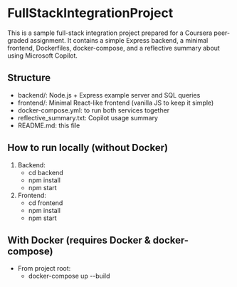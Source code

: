 # FullStackIntegrationProject

This is a sample full-stack integration project prepared for a Coursera peer-graded assignment.
It contains a simple Express backend, a minimal frontend, Dockerfiles, docker-compose, and a reflective summary about using Microsoft Copilot.

## Structure
- backend/: Node.js + Express example server and SQL queries
- frontend/: Minimal React-like frontend (vanilla JS to keep it simple)
- docker-compose.yml: to run both services together
- reflective_summary.txt: Copilot usage summary
- README.md: this file

## How to run locally (without Docker)
1. Backend:
   - cd backend
   - npm install
   - npm start
2. Frontend:
   - cd frontend
   - npm install
   - npm start

## With Docker (requires Docker & docker-compose)
- From project root:
  - docker-compose up --build

